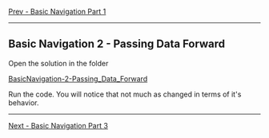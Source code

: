 [Prev - Basic Navigation Part 1](basic_navigation_1.md)

---

## Basic Navigation 2 - Passing Data Forward

Open the solution in the folder 

[BasicNavigation-2-Passing_Data_Forward](/code/Chapter3/NavigationControllers/1-View_Based/BasicNavigation-2-Passing_Data_Forward)

Run the code. You will notice that not much as changed in terms of it's behavior.




--- 

[Next - Basic Navigation Part 3](basic_navigation_3.md)
